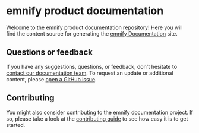 # emnify product documentation


Welcome to the emnify product documentation repository!
Here you will find the content source for generating the [emnify Documentation](https://emnify.github.io/product-docs/) site.

## Questions or feedback

If you have any suggestions, questions, or feedback, don't hesitate to [contact our documentation team](mailto:docs@emnify.com).
To request an update or additional content, please [open a GitHub issue](https://github.com/emnify/product-docs/issues/new).

## Contributing

You might also consider contributing to the emnify documentation project.
If so, please take a look at the [contributing guide](CONTRIBUTING.md) to see how easy it is to get started.